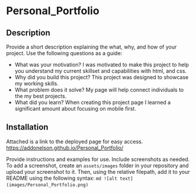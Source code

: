 # Personal_Portfolio
## Description
Provide a short description explaining the what, why, and how of your project. Use the following questions as a guide:
- What was your motivation? I was motivated to make this project to help you understand my current skillset and capabilities with html, and css. 
- Why did you build this project? This project was designed to showcase my working skills.
- What problem does it solve? My page will help connect individuals to the my best projects. 
- What did you learn? When creating this project page I learned a significant amount about focusing on mobile first.  
## Installation
Attached is a link to the deployed page for easy access. https://addonelson.github.io/Personal_Portfolio/

Provide instructions and examples for use. Include screenshots as needed.
To add a screenshot, create an `assets/images` folder in your repository and upload your screenshot to it. Then, using the relative filepath, add it to your README using the following syntax:
    ```md
    ![alt text](images/Personal_Portfolio.png)
    ```